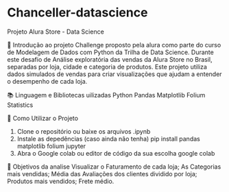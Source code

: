 # Chanceller-datascience
Projeto Alura Store - Data Science



📍 Introdução ao projeto
Challenge proposto pela alura como parte do curso de Modelagem de Dados com Python da Trilha de Data Science. Durante este desafio de Análise exploratória das vendas da Alura Store no Brasil, separadas por loja, cidade e categoria de produtos. Este projeto utiliza dados simulados de vendas para criar visualizações que ajudam a entender o desempenho de cada loja.

📚 Linguagem e Bibliotecas uilizadas
Python
Pandas
Matplotlib
Folium
Statistics

🚀 Como Utilizar o Projeto

1. Clone o repositório ou baixe os arquivos .ipynb
2. Instale as depedências (caso ainda não tenha)
pip install pandas matplotlib folium jupyter
3. Abra o Google colab ou editor de código da sua escolha
google colab

🎯 Objetivos da analise
Visualizar o Faturamento de cada loja;
As Categorias mais vendidas;
Média das Avaliações dos clientes dividido por loja;
Produtos mais vendidos;
Frete médio.



